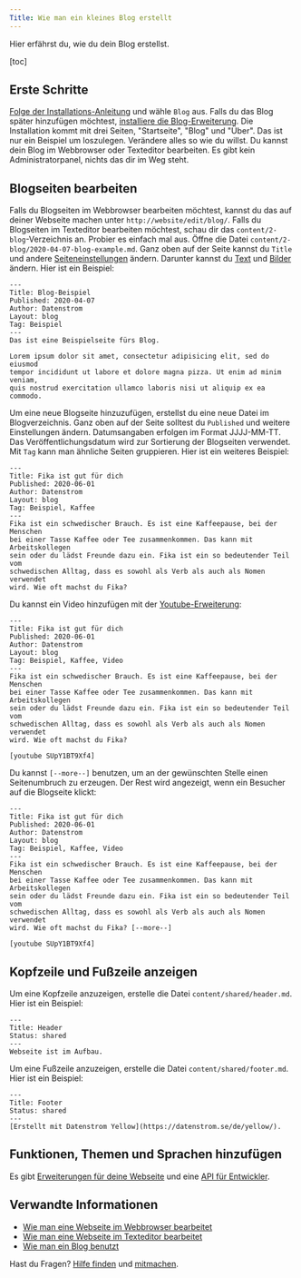 ```yaml
---
Title: Wie man ein kleines Blog erstellt
---
```

Hier erfährst du, wie du dein Blog erstellst.

[toc]

## Erste Schritte

[Folge der Installations-Anleitung](how-to-get-started) und wähle `Blog` aus. Falls du das Blog später hinzufügen möchtest, [installiere die Blog-Erweiterung](https://github.com/datenstrom/yellow-extensions/tree/master/source/blog/README-de.md). Die Installation kommt mit drei Seiten, "Startseite", "Blog" und "Über". Das ist nur ein Beispiel um loszulegen. Verändere alles so wie du willst. Du kannst dein Blog im Webbrowser oder Texteditor bearbeiten. Es gibt kein Administratorpanel, nichts das dir im Weg steht. 
 
## Blogseiten bearbeiten

Falls du Blogseiten im Webbrowser bearbeiten möchtest, kannst du das auf deiner Webseite machen unter `http://website/edit/blog/`. Falls du Blogseiten im Texteditor bearbeiten möchtest, schau dir das `content/2-blog`-Verzeichnis an. Probier es einfach mal aus. Öffne die Datei `content/2-blog/2020-04-07-blog-example.md`. Ganz oben auf der Seite kannst du `Title` und andere [Seiteneinstellungen](how-to-adjust-system#seiteneinstellungen) ändern. Darunter kannst du [Text](how-to-adjust-content#text) und [Bilder](how-to-adjust-media#bilder) ändern. Hier ist ein Beispiel:

```
---
Title: Blog-Beispiel
Published: 2020-04-07
Author: Datenstrom
Layout: blog
Tag: Beispiel
---
Das ist eine Beispielseite fürs Blog.

Lorem ipsum dolor sit amet, consectetur adipisicing elit, sed do eiusmod 
tempor incididunt ut labore et dolore magna pizza. Ut enim ad minim veniam, 
quis nostrud exercitation ullamco laboris nisi ut aliquip ex ea commodo. 
```

Um eine neue Blogseite hinzuzufügen, erstellst du eine neue Datei im Blogverzeichnis. Ganz oben auf der Seite solltest du `Published` und weitere Einstellungen ändern. Datumsangaben erfolgen im Format JJJJ-MM-TT. Das Veröffentlichungsdatum wird zur Sortierung der Blogseiten verwendet. Mit `Tag` kann man ähnliche Seiten gruppieren. Hier ist ein weiteres Beispiel:

```
---
Title: Fika ist gut für dich
Published: 2020-06-01
Author: Datenstrom
Layout: blog
Tag: Beispiel, Kaffee
---
Fika ist ein schwedischer Brauch. Es ist eine Kaffeepause, bei der Menschen  
bei einer Tasse Kaffee oder Tee zusammenkommen. Das kann mit Arbeitskollegen  
sein oder du lädst Freunde dazu ein. Fika ist ein so bedeutender Teil vom 
schwedischen Alltag, dass es sowohl als Verb als auch als Nomen verwendet  
wird. Wie oft machst du Fika?
```

Du kannst ein Video hinzufügen mit der [Youtube-Erweiterung](https://github.com/datenstrom/yellow-extensions/tree/master/source/youtube/README-de.md):

```
---
Title: Fika ist gut für dich
Published: 2020-06-01
Author: Datenstrom
Layout: blog
Tag: Beispiel, Kaffee, Video
---
Fika ist ein schwedischer Brauch. Es ist eine Kaffeepause, bei der Menschen  
bei einer Tasse Kaffee oder Tee zusammenkommen. Das kann mit Arbeitskollegen  
sein oder du lädst Freunde dazu ein. Fika ist ein so bedeutender Teil vom 
schwedischen Alltag, dass es sowohl als Verb als auch als Nomen verwendet  
wird. Wie oft machst du Fika?

[youtube SUpY1BT9Xf4]
```

Du kannst `[--more--]` benutzen, um an der gewünschten Stelle einen Seitenumbruch zu erzeugen. Der Rest wird angezeigt, wenn ein Besucher auf die Blogseite klickt:

```
---
Title: Fika ist gut für dich
Published: 2020-06-01
Author: Datenstrom
Layout: blog
Tag: Beispiel, Kaffee, Video
---
Fika ist ein schwedischer Brauch. Es ist eine Kaffeepause, bei der Menschen  
bei einer Tasse Kaffee oder Tee zusammenkommen. Das kann mit Arbeitskollegen  
sein oder du lädst Freunde dazu ein. Fika ist ein so bedeutender Teil vom 
schwedischen Alltag, dass es sowohl als Verb als auch als Nomen verwendet  
wird. Wie oft machst du Fika? [--more--]

[youtube SUpY1BT9Xf4]
```

## Kopfzeile und Fußzeile anzeigen

Um eine Kopfzeile anzuzeigen, erstelle die Datei `content/shared/header.md`. Hier ist ein Beispiel:

```
---
Title: Header
Status: shared
---
Webseite ist im Aufbau.
```

Um eine Fußzeile anzuzeigen, erstelle die Datei `content/shared/footer.md`. Hier ist ein Beispiel:

```
---
Title: Footer
Status: shared
---
[Erstellt mit Datenstrom Yellow](https://datenstrom.se/de/yellow/).
```

## Funktionen, Themen und Sprachen hinzufügen

Es gibt [Erweiterungen für deine Webseite](https://github.com/datenstrom/yellow-extensions/tree/master/README-de.md) und eine [API für Entwickler](api-for-developers).

## Verwandte Informationen

* [Wie man eine Webseite im Webbrowser bearbeitet](https://github.com/datenstrom/yellow-extensions/tree/master/source/edit/README-de.md)
* [Wie man eine Webseite im Texteditor bearbeitet](https://github.com/datenstrom/yellow-extensions/tree/master/source/core/README-de.md)
* [Wie man ein Blog benutzt](https://github.com/datenstrom/yellow-extensions/tree/master/source/blog/README-de.md)

Hast du Fragen? [Hilfe finden](.) und [mitmachen](contributing-guidelines).
